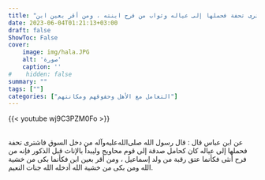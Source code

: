 ```yaml
---
title: "ثواب من دخل السوق فاشترى تحفة فحملها إلى عياله وثواب من فرح ابنته ، ومن أقر بعين ابن"
date: 2023-06-04T01:21:13+03:00
draft: false
ShowToc: False
cover:
    image: img/hala.JPG
    alt: 'صورة'
    caption: ''
#    hidden: false
summary: ""
tags: [""]
categories: ["التعامل مع الأهل وحقوقهم ومكانتهم"]
---
```

{{< youtube wj9C3PZM0Fo >}}  
 <br>

عن ابن عباس قال : قال رسول الله صلى‌الله‌عليه‌وآله من دخل السوق فاشترى تحفة فحملها إلى عياله كان كحامل صدقة إلى قوم محاويج وليبدأ بالإناث قبل الذكور فإنه من فرح أنثى فكأنما عتق رقبة من ولد إسماعيل ، ومن أقر بعين ابن فكأنما بكى من خشية الله
ومن بكى من خشية الله أدخله الله جنات النعيم.
